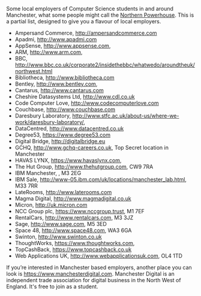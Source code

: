 
Some local employers of Computer Science students in and around Manchester, what some people might call the [Northern Powerhouse](https://en.wikipedia.org/wiki/Northern_Powerhouse). This is a partial list, designed to give you a flavour of local employers.

* Ampersand Commerce, http://ampersandcommerce.com
* Apadmi, http://www.apadmi.com
* AppSense, http://www.appsense.com,
* ARM, http://www.arm.com,
* BBC, http://www.bbc.co.uk/corporate2/insidethebbc/whatwedo/aroundtheuk/northwest.html
* Bibliotheca, http://www.bibliotheca.com
* Bentley, http://www.bentley.com,
* Cantarus, http://www.cantarus.com
* Cheshire Datasystems Ltd, http://www.cdl.co.uk
* Code Computer Love, http://www.codecomputerlove.com
* Couchbase, http://www.couchbase.com
* Daresbury Laboratory, http://www.stfc.ac.uk/about-us/where-we-work/daresbury-laboratory/,
* DataCentred, http://www.datacentred.co.uk
* Degree53, https://www.degree53.com
* Digital Bridge, http://digitalbridge.eu
* GCHQ, http://www.gchq-careers.co.uk, Top Secret location in Manchester
* HAVAS LYNX, https://www.havaslynx.com,
* The Hut Group, http://www.thehutgroup.com, CW9 7RA
* IBM Manchester, , M3 2EG
* IBM Sale, http://www-05.ibm.com/uk/locations/manchester_lab.html, M33 7RR
* LateRooms, http://www.laterooms.com
* Magma Digital, http://www.magmadigital.co.uk
* Micron, http://uk.micron.com
* NCC Group plc, https://www.nccgroup.trust, M1 7EF
* RentalCars, http://www.rentalcars.com, M3 3JZ
* Sage, http://www.sage.com, M5 3ED
* Space 48, http://www.space48.com, WA3 6GA
* Swinton, http://www.swinton.co.uk
* ThoughtWorks, https://www.thoughtworks.com,
* TopCashBack, https://www.topcashback.co.uk
* Web Applications UK, http://www.webapplicationsuk.com, OL4 1TD

If you’re interested in Manchester based employers, another place you can look is https://www.manchesterdigital.com. Manchester Digital is an independent trade association for digital business in the North West of England. It's free to join as a student.
